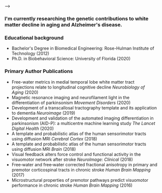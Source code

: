 -->
### I'm currently researching the genetic contributions to white matter decline in aging and Alzheimer's disease. 

### Educational background
* Bachelor's Degree in Biomedical Engineering: Rose-Hulman Institute of Technology (2012)
* Ph.D. in Biobehavioral Science: University of Florida (2020)


### Primary Author Publications
* Free-water metrics in medial temporal lobe white matter tract projections relate to longitudinal cognitive decline *Neurobiology of Aging* (2020)
* Magnetic resonance imaging and neurofilament light in the differentiation of parkinsonism *Movement Disorders* (2020)
* Development of a transcallosal tractography template and its application to dementia *Neuroimage* (2019)
* Development and validation of the automated imaging differentiation in parkinsonism (AID-P): a multicentre machine learning study *The Lancet Digital Health* (2020)
* A template and probabilistic atlas of the human sensorimotor tracts using diffusion MRI *Cerebral Cortex* (2018)
* A template and probabilistic atlas of the human sensorimotor tracts using diffusion MRI *Brain* (2018)
* Visual feedback alters force control and functional activity in the visuomotor network after stroke *NeuroImage: Clinical* (2018)
* Free‐water and free‐water corrected fractional anisotropy in primary and premotor corticospinal tracts in chronic stroke *Human Brain Mapping* (2017)
* Microstructural properties of premotor pathways predict visuomotor performance in chronic stroke *Human Brain Mapping* (2016)
